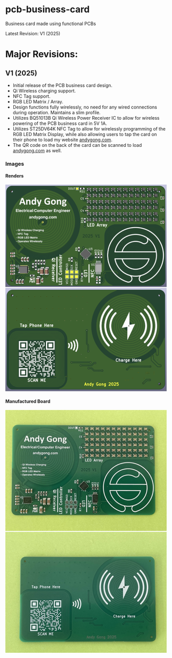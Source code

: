 # pcb-business-card
Business card made using functional PCBs

Latest Revision: V1 (2025)

# Major Revisions:
## V1 (2025)
- Initial release of the PCB business card design.
- Qi Wireless charging support.
- NFC Tag support.
- RGB LED Matrix / Array.
- Design functions fully wirelessly, no need for any wired connections during operation. Maintains a slim profile.
- Utilizes BQ51013B Qi Wireless Power Receiver IC to allow for wireless powering of the PCB business card in 5V 1A. 
- Utilizes ST25DV64K NFC Tag to allow for wirelessly programming of the RGB LED Matrix Display, while also allowing users to tap the card on their phone to load my website [andygong.com](https://andygong.com).
- The QR code on the back of the card can be scanned to load [andygong.com](https://andygong.com) as well.



### Images

#### Renders
![V1 Front](img/v1/v1_front_comp.png)
![V1 Back](img/v1/v1_back.png)
#### Manufactured Board
![V1 Manufactured Front](img/v1/v1_front_irl.jpg)
![V1 Manufactured Back](img/v1/v1_back_irl.jpg)